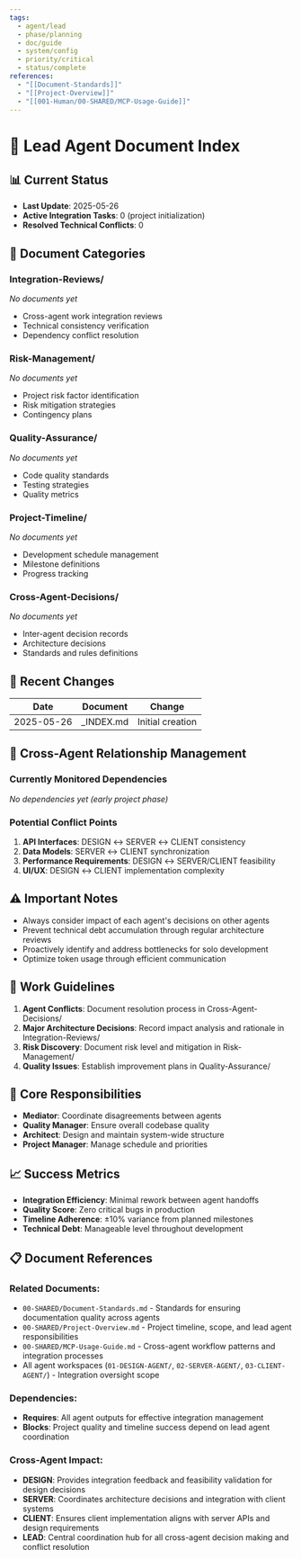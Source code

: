```yaml
---
tags:
  - agent/lead
  - phase/planning
  - doc/guide
  - system/config
  - priority/critical
  - status/complete
references:
  - "[[Document-Standards]]"
  - "[[Project-Overview]]"
  - "[[001-Human/00-SHARED/MCP-Usage-Guide]]"
---
```


# 👑 Lead Agent Document Index

## 📊 Current Status
- **Last Update**: 2025-05-26
- **Active Integration Tasks**: 0 (project initialization)
- **Resolved Technical Conflicts**: 0

## 📁 Document Categories

### Integration-Reviews/
*No documents yet*
- Cross-agent work integration reviews
- Technical consistency verification
- Dependency conflict resolution

### Risk-Management/
*No documents yet*
- Project risk factor identification
- Risk mitigation strategies
- Contingency plans

### Quality-Assurance/
*No documents yet*
- Code quality standards
- Testing strategies
- Quality metrics

### Project-Timeline/
*No documents yet*
- Development schedule management
- Milestone definitions
- Progress tracking

### Cross-Agent-Decisions/
*No documents yet*
- Inter-agent decision records
- Architecture decisions
- Standards and rules definitions

## 🔄 Recent Changes
| Date | Document | Change |
|------|----------|--------|
| 2025-05-26 | _INDEX.md | Initial creation |

## 🔗 Cross-Agent Relationship Management
### Currently Monitored Dependencies
*No dependencies yet (early project phase)*

### Potential Conflict Points
1. **API Interfaces**: DESIGN ↔ SERVER ↔ CLIENT consistency
2. **Data Models**: SERVER ↔ CLIENT synchronization
3. **Performance Requirements**: DESIGN ↔ SERVER/CLIENT feasibility
4. **UI/UX**: DESIGN ↔ CLIENT implementation complexity

## ⚠️ Important Notes
- Always consider impact of each agent's decisions on other agents
- Prevent technical debt accumulation through regular architecture reviews
- Proactively identify and address bottlenecks for solo development
- Optimize token usage through efficient communication

## 📝 Work Guidelines
1. **Agent Conflicts**: Document resolution process in Cross-Agent-Decisions/
2. **Major Architecture Decisions**: Record impact analysis and rationale in Integration-Reviews/
3. **Risk Discovery**: Document risk level and mitigation in Risk-Management/
4. **Quality Issues**: Establish improvement plans in Quality-Assurance/

## 🎯 Core Responsibilities
- **Mediator**: Coordinate disagreements between agents
- **Quality Manager**: Ensure overall codebase quality
- **Architect**: Design and maintain system-wide structure
- **Project Manager**: Manage schedule and priorities

## 📈 Success Metrics
- **Integration Efficiency**: Minimal rework between agent handoffs
- **Quality Score**: Zero critical bugs in production
- **Timeline Adherence**: ±10% variance from planned milestones
- **Technical Debt**: Manageable level throughout development

## 📋 Document References

### Related Documents:
- `00-SHARED/Document-Standards.md` - Standards for ensuring documentation quality across agents
- `00-SHARED/Project-Overview.md` - Project timeline, scope, and lead agent responsibilities
- `00-SHARED/MCP-Usage-Guide.md` - Cross-agent workflow patterns and integration processes
- All agent workspaces (`01-DESIGN-AGENT/`, `02-SERVER-AGENT/`, `03-CLIENT-AGENT/`) - Integration oversight scope

### Dependencies:
- **Requires**: All agent outputs for effective integration management
- **Blocks**: Project quality and timeline success depend on lead agent coordination

### Cross-Agent Impact:
- **DESIGN**: Provides integration feedback and feasibility validation for design decisions
- **SERVER**: Coordinates architecture decisions and integration with client systems
- **CLIENT**: Ensures client implementation aligns with server APIs and design requirements
- **LEAD**: Central coordination hub for all cross-agent decision making and conflict resolution
